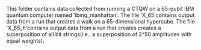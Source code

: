 This folder contains data collected from running a CTQW on a 65-qubit IBM quantum computer named 'ibmq_manhattan'. 
The file 'X_65'contains output data from a run that creates a walk on a 65-dimensional hypercube. 
The file 'X_65_h'contains output data from a run that creates creates a superposition of all bit strings(i.e., a superposition of 2^50 amplitudes with equal weights).
